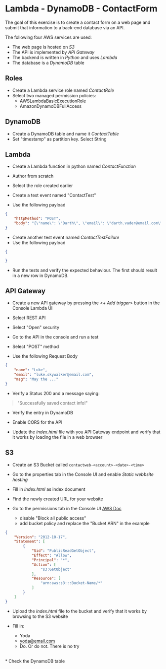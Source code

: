 # Lambda - DynamoDB - ContactForm

The goal of this exercise is to create a contact form on a web page and submit that information to a back-end database via an API.

The following four AWS services are used:

- The web page is hosted on _S3_
- The API is implemented by _API Gateway_
- The backend is written in _Python_ and uses _Lambda_
- The database is a _DynamoDB_ table

## Roles

* Create a Lambda service role named _ContactRole_
* Select two managed permission policies:
    - AWSLambdaBasicExecutionRole
    - AmazonDynamoDBFullAccess

## DynamoDB

* Create a DynamoDB table and name it _ContactTable_
* Set "timestamp" as partition key. Select String

## Lambda

* Create a Lambda function in python named _ContactFunction_
* Author from scratch
* Select the role created earlier

* Create a test event named "ContactTest"
* Use the following payload
```json
{
    "httpMethod": "POST",
    "body": "{\"name\": \"Darth\", \"email\": \"darth.vader@email.com\", \"msg\": \"I am your ...\"}"
}
```

* Create another test event named _ContactTestFailure_
* Use the following payload
```json
{

}
```

* Run the tests and verify the expected behaviour. The first should result in a new row in DynamoDB.

## API Gateway

* Create a new API gateway by pressing the <+ _Add trigger_> button in the Console Lambda UI
* Select REST API
* Select "Open" security

* Go to the API in the console and run a test
* Select "POST" method
* Use the following Request Body
```json
{
    "name": "Luke",
    "email": "luke.skywalker@email.com",
    "msg": "May the ..."
}
```

* Verify a Status 200 and a message saying:
> "Successfully saved contact info!"

* Verify the entry in DynamoDB

* Enable CORS for the API

* Update the _index.html_ file with you API Gateway endpoint and verify that it works by loading the file in a web browser

## S3

* Create an S3 Bucket called ```contactweb-<account>-<date>-<time>```

* Go to the properties tab in the Console UI and enable _Static webbsite hosting_

* Fill in _index.html_ as index document

* Find the newly created URL for your website

* Go to the permissions tab in the Console UI
[AWS Doc](https://docs.aws.amazon.com/AmazonS3/latest/userguide/WebsiteAccessPermissionsReqd.html)
    - disable "Block all public access"
    - add bucket policy and replace the "Bucket ARN" in the example
```json
{
    "Version": "2012-10-17",
    "Statement": [
        {
            "Sid": "PublicReadGetObject",
            "Effect": "Allow",
            "Principal": "*",
            "Action": [
                "s3:GetObject"
            ],
            "Resource": [
                "arn:aws:s3:::Bucket-Name/*"
            ]
        }
    ]
}
```

* Upload the _index.html_ file to the bucket and verify that it works by browsing to the S3 website

* Fill in:
    - Yoda
    - yoda@email.com
    - Do. Or do not. There is no try

<br>
* Check the DynamoDB table